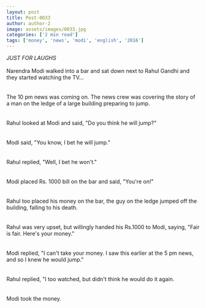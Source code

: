 ```yaml
---
layout: post
title: Post-0033
author: author-2
image: assets/images/0033.jpg
categories: ['2 min read']
tags: ['money', 'news', 'modi', 'english', '2016']
---
```

*JUST FOR LAUGHS*  <br>
   <br>
 Narendra Modi walked into a bar and sat down next to Rahul Gandhi and they started watching the TV...  <br>
   <br>
   <br>
 The 10 pm news was coming on. The news crew was covering the story of a man on the ledge of a large building preparing to jump.  <br>
   <br>
   <br>
 Rahul looked at Modi and said, "Do you think he will jump?"  <br>
   <br>
   <br>
 Modi said, "You know, I bet he will jump."  <br>
   <br>
   <br>
 Rahul replied, "Well, I bet he won't."  <br>
   <br>
   <br>
 Modi placed Rs. 1000 bill on the bar and said, "You're on!"  <br>
   <br>
   <br>
 Rahul too placed his money on the bar, the guy on the ledge jumped off the building, falling to his death.  <br>
   <br>
   <br>
 Rahul was very upset, but willingly handed his Rs.1000 to Modi, saying, "Fair is fair. Here's your money."  <br>
   <br>
   <br>
 Modi replied, "I can't take your money. I saw this earlier at the 5 pm news, and so I knew he would jump."  <br>
   <br>
   <br>
 Rahul replied, "I too watched, but didn't think he would do it again.  <br>
   <br>
   <br>
 Modi took the money.